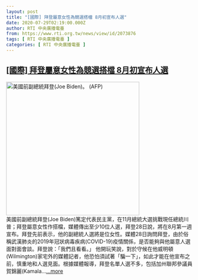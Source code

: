 ```yaml
---
layout: post
title: "[國際] 拜登屬意女性為競選搭檔 8月初宣布人選"
date: 2020-07-29T02:19:00.000Z
author: RTI 中央廣播電臺
from: https://www.rti.org.tw/news/view/id/2073876
tags: [ RTI 中央廣播電臺 ]
categories: [ RTI 中央廣播電臺 ]
---
```

<!--1595989140000-->
[[國際] 拜登屬意女性為競選搭檔 8月初宣布人選](https://www.rti.org.tw/news/view/id/2073876)
------

<div>
<img src="https://static.rti.org.tw/assets/thumbnails/2020/07/22/bd028423e2b30bfa56afc27454b7261d.jpg" width="360" alt="美國前副總統拜登(Joe Biden)。 (AFP)" title="美國前副總統拜登(Joe Biden)。 (AFP)"><br>美國前副總統拜登(Joe Biden)篤定代表民主黨，在11月總統大選挑戰現任總統川普；拜登屬意女性作搭檔，媒體傳出至少10位人選，拜登28日說，將在8月第一週宣布。拜登先前表示，他的副總統人選將是位女性。媒體28日詢問拜登，由於俗稱武漢肺炎的2019年冠狀病毒疾病(COVID-19)疫情關係，是否能夠與他屬意人選面對面會談。拜登說：「我們且看看。」 他開玩笑說，對於守候在他威明頓(Wilmington)家宅外的媒體記者，他恐怕須試著「騙一下」，如此才能在他宣布之前，慎重地和人選見面。根據媒體報導，拜登名單人選不多，包括加州聯邦參議員賀錦麗(Kamala...<a target="_blank" href="https://www.rti.org.tw/news/view/id/2073876">...more</a>
</div>
